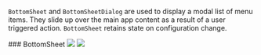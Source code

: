`BottomSheet` and `BottomSheetDialog` are used to display a modal list of menu items. They slide up over the main app content as a result of a user triggered action. `BottomSheet` retains state on configuration change.

<DisplayToggle onText="Dark" offText="Light" label="Theme Switcher">
### BottomSheet

<img className="off" src="https://res.cdn.office.net/files/fabric-cdn-prod_20230126.003/fabric-website/images/controls/android/updated/img_bottomsheet_01_light.png?text=LightMode" />
<img className="on" src="https://res.cdn.office.net/files/fabric-cdn-prod_20230126.003/fabric-website/images/controls/android/updated/img_bottomsheet_01_dark.png?text=DarkMode" />
</DisplayToggle>
